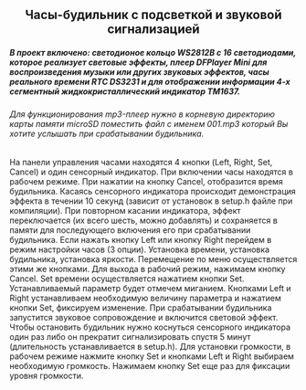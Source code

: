 <H2 align='center'>Часы-будильник с подсветкой и звуковой сигнализацией</H2>


##### В проект включено: светодионое кольцо __WS2812B__ с 16 светодиодами, которое реализует световые эффекты, плеер **DFPlayer Mini** для воспроизведения музыки или других звуковых эффектов, часы реального времени **RTC DS3231** и для отображении информации 4-х сегментный жидкокристаллический индикатор **TM1637**.

###### Для функционирования mp3-плеер нужно в корневую директорию карты памяти microSD поместить файл с именем 001.mp3 который Вы хотите услышать при срабатывании будильника. 
На панели управления часами находятся 4 кнопки (Left, Right, Set, Cancel) и один сенсорный индикатор. При включении часы находятся в рабочем режиме. 
При нажатии на кнопку Cancel, отобразится время будильника.
Касаясь сенсорного индикатора происходит демонстрация эффекта в течении 10 секунд (зависит от установок в setup.h файле при компиляции). При повторном касании индикатора, эффект переключается (их всего шесть, можно добавлять) и сохраняется в памяти для последующего включения его при срабатывании будильника.
Если нажать кнопку Left или кнопку Right перейдем в режим настройки часов (3 опции). Установка времени, установка будильника, установка яркости. Перемещение по меню осуществляется этими же кнопками. Для выхода в рабочий режим, нажимаем кнопку Cancel.
Set времени осуществляется нажатием кнопки Set. Устанавливаемый параметр будет отмечем миганием. Кнопками Left и Right устанавливаем необходимую величину параметра и нажатием кнопки Set, фиксируем изменение.
При срабатывании будильника запустится звуковое сопровождение и включится световой эффект. Чтобы остановить будильник нужно коснуться сенсорного индикатора один раз либо он прекратит сигнализировать спустя 5 минут (длительность устанавливается в setup.h).
Для установки громкости, в рабочем режиме нажмите кнопку Set и кнопками Left и Right выбираем необходимую громкость. Нажимаем кнопку Set еще раз для фиксации уровня громкости.
